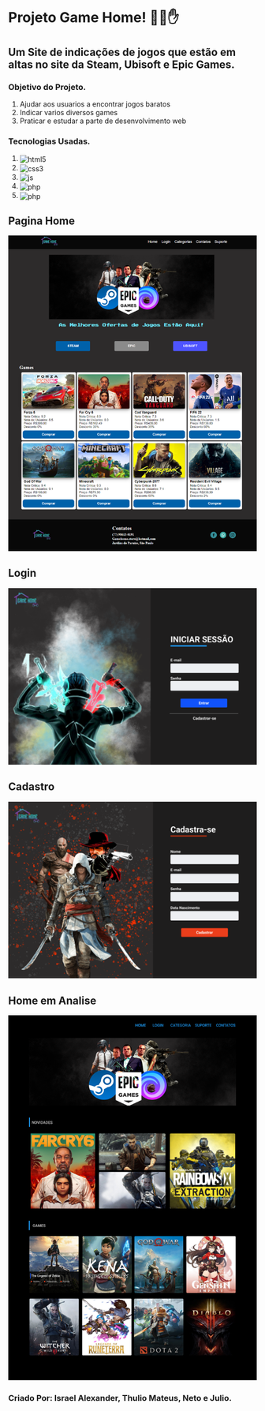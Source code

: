 # Projeto Game Home! 🤖😊✋
## Um Site de indicações de jogos que estão em altas no site da Steam, Ubisoft e Epic Games. 

### Objetivo do Projeto.
<ol>
<li>Ajudar aos usuarios a encontrar jogos baratos</li>
<li>Indicar varios diversos games</li>
<li>Praticar e estudar a parte de desenvolvimento web</li>
</ol>

### Tecnologias Usadas.
<ol>
<li><img align="center" alt="html5" src="https://img.shields.io/badge/HTML5-E34F26?style=for-the-badge&logo=html5&logoColor=white"></li>
<li><img align="center" alt="css3" src="https://img.shields.io/badge/CSS3-1572B6?style=for-the-badge&logo=css3&logoColor=white"></li>
<li><img align="center" alt="js" src="https://img.shields.io/badge/JavaScript-323330?style=for-the-badge&logo=javascript&logoColor=F7DF1E"></li>
<li><img align="center" alt="php" src="https://img.shields.io/badge/PHP-777BB4?style=for-the-badge&logo=php&logoColor=white"></li>
<li><img align="center" alt="php" src="https://img.shields.io/badge/MySQL-00000F?style=for-the-badge&logo=mysql&logoColor=white"></li>
</ol>

## Pagina Home
<img alt="Home" src="https://github.com/JuliioCesar/Projeto-Game-Home/blob/468db808129df56f6a1dc3d9949a96615c24736e/img-readme/home-final.png">

## Login
<img alt="Home" src="https://github.com/JuliioCesar/Projeto-Game-Home/blob/468db808129df56f6a1dc3d9949a96615c24736e/img-readme/Login-finalizado.png">

## Cadastro

<img alt="Home" src="https://github.com/JuliioCesar/Projeto-Game-Home/blob/468db808129df56f6a1dc3d9949a96615c24736e/img-readme/Cadastro-finalizado.png">

## Home em Analise

<img alt="Home" src="https://github.com/JuliioCesar/Projeto-Game-Home/blob/468db808129df56f6a1dc3d9949a96615c24736e/img-readme/Home-Analise.png">

### Criado Por: Israel Alexander, Thulio Mateus, Neto e Julio.
